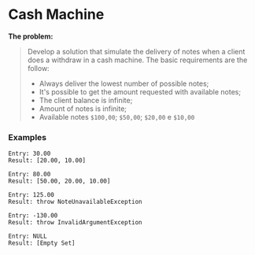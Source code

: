 # Cash Machine
**The problem:**
> Develop a solution that simulate the delivery of notes when a client does a withdraw in a cash machine.
> The basic requirements are the follow:
> - Always deliver the lowest number of possible notes;
> - It's possible to get the amount requested with available notes;
> - The client balance is infinite;
> - Amount of notes is infinite;
> - Available notes `$100,00`; `$50,00`; `$20,00` e `$10,00`

### Examples

```
Entry: 30.00
Result: [20.00, 10.00]
```

```
Entry: 80.00
Result: [50.00, 20.00, 10.00]
```

```
Entry: 125.00
Result: throw NoteUnavailableException
```

```
Entry: -130.00
Result: throw InvalidArgumentException
```

```
Entry: NULL
Result: [Empty Set]
```
